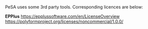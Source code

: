 PeSA uses some 3rd party tools. Corresponding licences are below:

**EPPlus**
https://epplussoftware.com/en/LicenseOverview
https://polyformproject.org/licenses/noncommercial/1.0.0/


